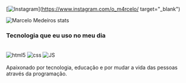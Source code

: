 [![Instagram](https://img.shields.io/badge/Instagram-E4405F?style=for-the-badge&logo=instagram&logoColor=white)](https://www.instagram.com/o_m4rcelo/ target="_blank")

![Marcelo Medeiros stats](https://github-readme-stats.vercel.app/api?username=Marcelo3301&show_icons=true&theme=radical)

### Tecnologia que eu uso no meu dia

<div style="display: inline_block"><br/>
<img aLign="center" alt="html5" src="https://img.shields.io/badge/HTML5-E34F26?style=for-the-badge&logo=html5&logoColor=white" />
<img aLign="center" alt="css" src="https://img.shields.io/badge/CSS3-1572B6?style=for-the-badge&logo=css3&logoColor=white" />
<img aLign="center" alt="JS" src="https://img.shields.io/badge/JavaScript-323330?style=for-the-badge&logo=javascript&logoColor=F7DF1E" />
</div></br>
Apaixonado por tecnologia, educaçâo e por mudar a vida das pessoas através da programaçâo.
